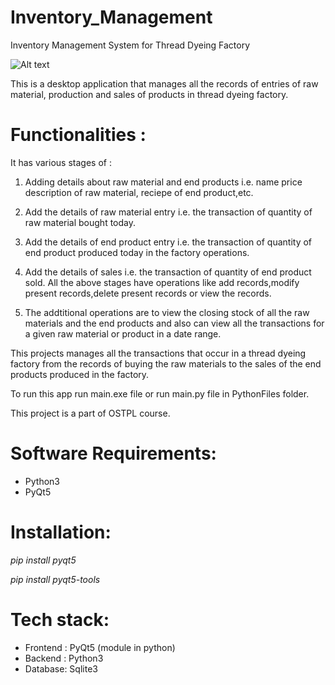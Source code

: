 # Inventory_Management
Inventory Management System for Thread Dyeing Factory


![Alt text](https://camo.githubusercontent.com/983a524d899f76a28e5e290c180e23bad7492dc6/68747470733a2f2f696d672e736869656c64732e696f2f62616467652f4d6164655f776974682d507974686f6e332d626c75653f7374796c653d666f722d7468652d6261646765266c6f676f3d707974686f6e?raw=true "Title")

This is a desktop application that manages all the records of entries of raw material, production and sales of products in thread dyeing factory.

# Functionalities :
It has various stages of :
1. Adding details about raw material and end products i.e. name price description of raw material, reciepe of end product,etc.

2. Add the details of raw material entry i.e. the transaction of quantity of raw material bought today.

3. Add the details of end product entry i.e. the transaction of quantity of end product produced today in the factory operations.

4. Add the details of sales i.e. the transaction of quantity of end product sold.
All the above stages have operations like add records,modify present records,delete  present records or view the records.

5. The addtitional operations are to view the closing stock of all the raw materials and the end products and also can view all the transactions for a given raw material or product in a date range. 

This projects manages all the transactions that occur in a thread dyeing factory from the records of buying the raw materials to the sales of the end products produced in the factory.

To run this app run main.exe file or run main.py file in PythonFiles folder.

This project is a part of OSTPL course.

# Software Requirements:
- Python3
- PyQt5

# Installation:
*pip install pyqt5*

*pip install pyqt5-tools*

# Tech stack:
- Frontend : PyQt5 (module in python)
- Backend : Python3
- Database: Sqlite3
